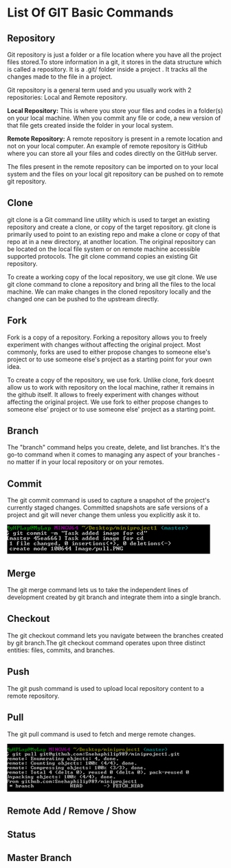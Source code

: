 # List Of GIT Basic Commands

## Repository 

Git repository is just a folder or a file location where you have all the project files stored.To store information in a git, it stores in the data structure which is called a repository. It is a .git/ folder inside a project . It tracks all the changes made to the file in a project. 

Git repository is a general term used and you usually work with 2 repositories: Local and Remote repository.

**Local Repository:** This is where you store your files and codes in a folder(s) on your local machine. When you commit any file or code, a new version of that file gets created inside the folder in your local system.

**Remote Repository:** A remote repository is present in a remote location and not on your local computer. An example of remote repository is GitHub where you can store all your files and codes directly on the GitHub server.

The files present in the remote repository can be imported on to your local system and the files on your local git repository can be pushed on to remote git repository.


## Clone 

git clone is a Git command line utility which is used to target an existing repository and create a clone, or copy of the target repository. git clone is primarily used to point to an existing repo and make a clone or copy of that repo at in a new directory, at another location. The original repository can be located on the local file system or on remote machine accessible supported protocols. The git clone command copies an existing Git repository.

To create a working copy of the local repository, we use git clone. We use git clone command to clone a repository and bring all the files to the local machine. We can make changes in the cloned repository locally and the changed one can be pushed to the upstream directly. 

## Fork  

Fork is a copy of a repository. Forking a repository allows you to freely experiment with changes without affecting the original project. Most commonly, forks are used to either propose changes to someone else's project or to use someone else's project as a starting point for your own idea. 

To create a copy of the repository, we use fork. Unlike clone, fork doesnt allow us to work with repository on the local machine, rather it remains in the github itself. It allows to freely experiment with changes without affecting the original project. We use fork to either propose changes to someone else' project or to use someone else' project as a starting point. 

## Branch 

The "branch" command helps you create, delete, and list branches. 
It's the go-to command when it comes to managing any aspect of your branches - no matter if in your local repository or on your remotes.

## Commit 

The git commit command is used to capture a snapshot of the project's currently staged changes. 
Committed snapshots are safe versions of a project and git will never change them unless you explicitly ask it to. 

![Image of Commit](https://github.com/Snehaphilip989/miniproject1/blob/master/Image/Commit.PNG)

## Merge 

The git merge command lets us to take the independent lines of development created by git branch and integrate them into a single branch.

## Checkout 

The git checkout command lets you navigate between the branches created by git branch.The git checkout command operates upon three distinct entities: files, commits, and branches. 

## Push  

The git push command is used to upload local repository content to a remote repository. 

## Pull 

The git pull command is used to fetch and merge remote changes.

![Image of Pull](https://github.com/Snehaphilip989/miniproject1/blob/master/Image/pull.PNG)

## Remote Add / Remove / Show

## Status

## Master Branch



